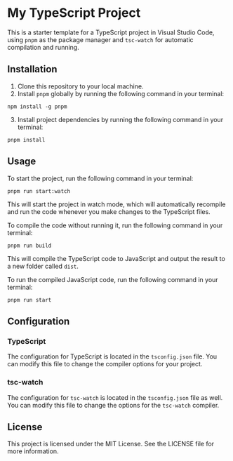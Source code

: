 # My TypeScript Project

This is a starter template for a TypeScript project in Visual Studio Code, using `pnpm` as the package manager and `tsc-watch` for automatic compilation and running.

## Installation

1. Clone this repository to your local machine.
2. Install `pnpm` globally by running the following command in your terminal:

```
npm install -g pnpm
```
3. Install project dependencies by running the following command in your terminal:
```
pnpm install
```

## Usage

To start the project, run the following command in your terminal:
```
pnpm run start:watch
```
This will start the project in watch mode, which will automatically recompile and run the code whenever you make changes to the TypeScript files.

To compile the code without running it, run the following command in your terminal:
```
pnpm run build
```

This will compile the TypeScript code to JavaScript and output the result to a new folder called `dist`.

To run the compiled JavaScript code, run the following command in your terminal:
```
pnpm run start
```

## Configuration

### TypeScript

The configuration for TypeScript is located in the `tsconfig.json` file. You can modify this file to change the compiler options for your project.

### tsc-watch

The configuration for `tsc-watch` is located in the `tsconfig.json` file as well. You can modify this file to change the options for the `tsc-watch` compiler.

## License

This project is licensed under the MIT License. See the LICENSE file for more information.



